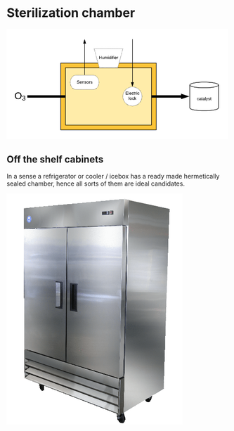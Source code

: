 # Sterilization chamber

![](chamber.png)

## Off the shelf cabinets

In a sense a refrigerator or cooler / icebox has a ready made hermetically sealed chamber, hence all sorts of them are ideal candidates.

![](cooler.png)